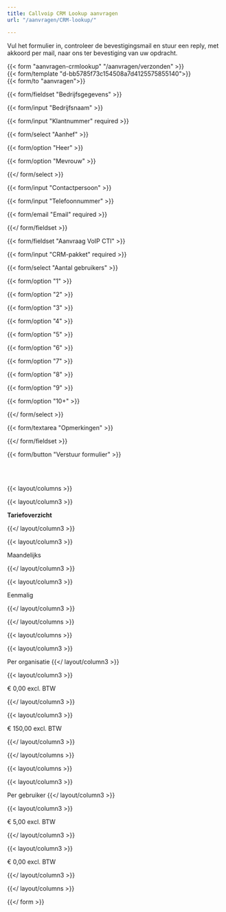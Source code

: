 ```yaml
---
title: Callvoip CRM Lookup aanvragen
url: "/aanvragen/CRM-lookup/"

---
```

Vul het formulier in, controleer de bevestigingsmail en stuur een reply, met akkoord per mail, naar ons ter bevestiging van uw opdracht.

{{< form "aanvragen-crmlookup" "/aanvragen/verzonden" >}}  
{{< form/template "d-bb5785f73c154508a7d4125575855140">}}  
{{< form/to "aanvragen">}}

{{< form/fieldset "Bedrijfsgegevens" >}}

{{< form/input "Bedrijfsnaam" >}}

{{< form/input "Klantnummer" required >}}

{{< form/select "Aanhef" >}}

{{< form/option "Heer" >}}

{{< form/option "Mevrouw" >}}

{{</ form/select >}}

{{< form/input "Contactpersoon" >}}

{{< form/input "Telefoonnummer" >}}

{{< form/email "Email" required >}}

{{</ form/fieldset >}}

{{< form/fieldset "Aanvraag VoIP CTI" >}}

{{< form/input "CRM-pakket" required >}}

{{< form/select "Aantal gebruikers" >}}

{{< form/option "1" >}}

{{< form/option "2" >}}

{{< form/option "3" >}}

{{< form/option "4" >}}

{{< form/option "5" >}}

{{< form/option "6" >}}

{{< form/option "7" >}}

{{< form/option "8" >}}

{{< form/option "9" >}}

{{< form/option "10+" >}}

{{</ form/select >}}

{{< form/textarea "Opmerkingen" >}}

{{</ form/fieldset >}}

{{< form/button "Verstuur formulier" >}}

<br><br>

{{< layout/columns >}}

{{< layout/column3 >}}

**Tariefoverzicht**

{{</ layout/column3 >}}

{{< layout/column3 >}}

Maandelijks

{{</ layout/column3 >}}

{{< layout/column3 >}}

Eenmalig

{{</ layout/column3 >}}

{{</ layout/columns >}}

{{< layout/columns >}}

{{< layout/column3 >}}

Per organisatie
{{</ layout/column3 >}}

{{< layout/column3 >}}

€ 0,00 excl. BTW

{{</ layout/column3 >}}

{{< layout/column3 >}}

€ 150,00 excl. BTW

{{</ layout/column3 >}}

{{</ layout/columns >}}

{{< layout/columns >}}

{{< layout/column3 >}}

Per gebruiker
{{</ layout/column3 >}}

{{< layout/column3 >}}

€ 5,00 excl. BTW

{{</ layout/column3 >}}

{{< layout/column3 >}}

€ 0,00 excl. BTW

{{</ layout/column3 >}}

{{</ layout/columns >}}

{{</ form >}}
